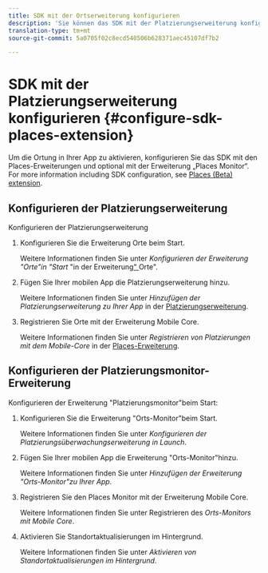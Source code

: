 ```yaml
---
title: SDK mit der Ortserweiterung konfigurieren
description: 'Sie können das SDK mit der Platzierungserweiterung konfigurieren, um Standortbewusstsein in Ihrer mobilen App zu aktivieren. '
translation-type: tm+mt
source-git-commit: 5a0705f02c8ecd540506b628371aec45107df7b2

---
```



# SDK mit der Platzierungserweiterung konfigurieren {#configure-sdk-places-extension}

Um die Ortung in Ihrer App zu aktivieren, konfigurieren Sie das SDK mit den Places-Erweiterungen und optional mit der Erweiterung „Places Monitor“. For more information including SDK configuration, see [Places (Beta) extension](/help/places-ext-aep-sdks/places-extension/places-extension.md).

## Konfigurieren der Platzierungserweiterung

Konfigurieren der Platzierungserweiterung

1. Konfigurieren Sie die Erweiterung Orte beim Start.

   Weitere Informationen finden Sie unter *Konfigurieren der Erweiterung "Orte"in "Start* "in der Erweiterung[" ](/help/places-ext-aep-sdks/places-extension/places-extension.md)Orte".

1. Fügen Sie Ihrer mobilen App die Platzierungserweiterung hinzu.

   Weitere Informationen finden Sie unter *Hinzufügen der Platzierungserweiterung zu Ihrer App* in der [Platzierungserweiterung](/help/places-ext-aep-sdks/places-extension/places-extension.md).

1. Registrieren Sie Orte mit der Erweiterung Mobile Core.

   Weitere Informationen finden Sie unter *Registrieren von Platzierungen mit dem Mobile-Core* in der [Places-Erweiterung](/help/places-ext-aep-sdks/places-extension/places-extension.md).

## Konfigurieren der Platzierungsmonitor-Erweiterung

Konfigurieren der Erweiterung "Platzierungsmonitor"beim Start:

1. Konfigurieren Sie die Erweiterung "Orts-Monitor"beim Start.

   Weitere Informationen finden Sie unter *Konfigurieren der Platzierungsüberwachungserweiterung in Launch*.

1. Fügen Sie Ihrer mobilen App die Erweiterung "Orts-Monitor"hinzu.

   Weitere Informationen finden Sie unter *Hinzufügen der Erweiterung "Orts-Monitor"zu Ihrer App*.

1. Registrieren Sie den Places Monitor mit der Erweiterung Mobile Core.

   Weitere Informationen finden Sie unter Registrieren des *Orts-Monitors mit Mobile Core*.

1. Aktivieren Sie Standortaktualisierungen im Hintergrund.

   Weitere Informationen finden Sie unter *Aktivieren von Standortaktualisierungen im Hintergrund*.
